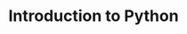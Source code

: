 ---
title: "Introduction to Python"
institution: Datacamp
image: "./datacamp.png"
dateCompleted: "2018-10-01"
url: https://www.datacamp.com/
---